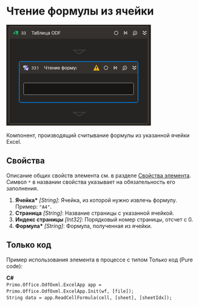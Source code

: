 # Чтение формулы из ячейки

![](../../../../resources/activities/basic/odf/table/cropped-readformulafromcell-fixed.png)

Компонент, производящий считывание формулы из указанной ячейки Excel.

## Свойства
Описание общих свойств элемента см. в разделе [Свойства элемента](https://docs.primo-rpa.ru/primo-rpa/primo-studio/process/elements#svoistva-elementa).
Символ `*` в названии свойства указывает на обязательность его заполнения.

1. **Ячейка\*** *[String]*: Ячейка, из которой нужно извлечь формулу. Пример: `"A4"`.
2. **Страница** *[String]*: Название страницы с указанной ячейкой.
3. **Индекс страницы** *[Int32]*: Порядковый номер страницы, отсчет с 0.
4. **Формула\*** *[String]*: Формула, полученная из ячейки.

## Только код
Пример использования элемента в процессе с типом Только код (Pure code):  

**C#**  
`Primo.Office.OdfOxml.ExcelApp app = Primo.Office.OdfOxml.ExcelApp.Init(wf, [file]);`  
`String data = app.ReadCellFormula(cell, [sheet], [sheetIdx]);`
